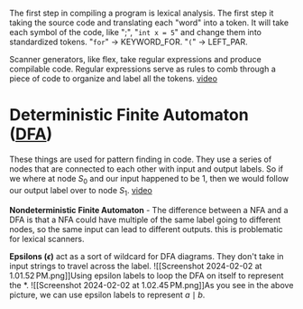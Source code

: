 The first step in compiling a program is lexical analysis. The first step it taking the source code and translating each "word" into a token. It will take each symbol of the code, like ";", "`int x = 5`" and change them into standardized tokens. "`for`" $\rightarrow$ KEYWORD_FOR. "`(`" $\rightarrow$ LEFT_PAR. 

Scanner generators, like flex, take regular expressions and produce compilable code. Regular expressions serve as rules to comb through a piece of code to organize and label all the tokens. [video](https://www.youtube.com/watch?v=LpVufkH4gog) 
# Deterministic Finite Automaton ([DFA](https://en.wikipedia.org/wiki/Deterministic_finite_automaton))
These things are used for pattern finding in code. They use a series of nodes that are connected to each other with input and output labels. So if we where at node $S_0$ and our input happened to be 1, then we would follow our output label over to node $S_1$. [video](https://www.youtube.com/watch?v=40i4PKpM0cI) 

**Nondeterministic Finite Automaton** - The difference between a NFA and a DFA is that a NFA could have multiple of the same label going to different nodes, so the same input can lead to different outputs. this is problematic for lexical scanners. 

**Epsilons ($\epsilon$)** act as a sort of wildcard for DFA diagrams. They don't take in input strings to travel across the label. ![[Screenshot 2024-02-02 at 1.01.52 PM.png]]Using epsilon labels to loop the DFA on itself to represent the $*$. 
![[Screenshot 2024-02-02 at 1.02.45 PM.png]]As you see in the above picture, we can use epsilon labels to represent $a \mid b$. 
